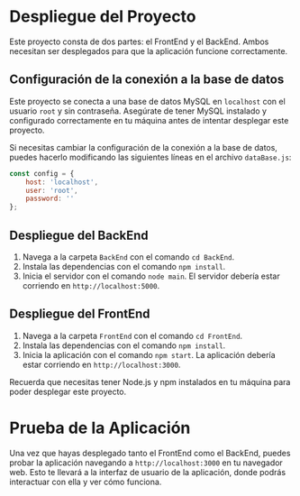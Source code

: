 # Despliegue del Proyecto

Este proyecto consta de dos partes: el FrontEnd y el BackEnd. Ambos necesitan ser desplegados para que la aplicación funcione correctamente.

## Configuración de la conexión a la base de datos

Este proyecto se conecta a una base de datos MySQL en `localhost` con el usuario `root` y sin contraseña. Asegúrate de tener MySQL instalado y configurado correctamente en tu máquina antes de intentar desplegar este proyecto.

Si necesitas cambiar la configuración de la conexión a la base de datos, puedes hacerlo modificando las siguientes líneas en el archivo `dataBase.js`:

```javascript
const config = {
    host: 'localhost',
    user: 'root',
    password: ''
}; 
```

## Despliegue del BackEnd

1. Navega a la carpeta `BackEnd` con el comando `cd BackEnd`.
2. Instala las dependencias con el comando `npm install`.
3. Inicia el servidor con el comando `node main`. El servidor debería estar corriendo en `http://localhost:5000`.

## Despliegue del FrontEnd

1. Navega a la carpeta `FrontEnd` con el comando `cd FrontEnd`.
2. Instala las dependencias con el comando `npm install`.
3. Inicia la aplicación con el comando `npm start`. La aplicación debería estar corriendo en `http://localhost:3000`.

Recuerda que necesitas tener Node.js y npm instalados en tu máquina para poder desplegar este proyecto.

# Prueba de la Aplicación

Una vez que hayas desplegado tanto el FrontEnd como el BackEnd, puedes probar la aplicación navegando a `http://localhost:3000` en tu navegador web. Esto te llevará a la interfaz de usuario de la aplicación, donde podrás interactuar con ella y ver cómo funciona.